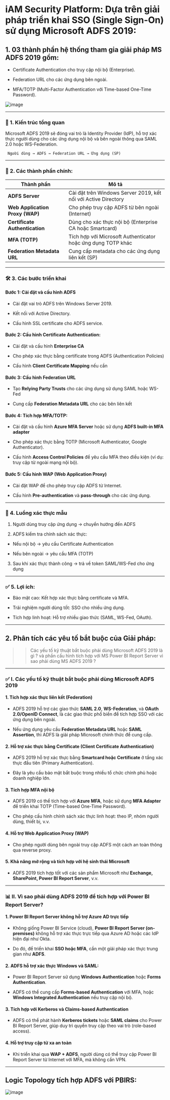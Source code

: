 # iAM Security Platform:  Dựa trên giải pháp triển khai SSO (Single Sign-On) sử dụng Microsoft ADFS 2019:

## 1. 03 thành phần hệ thống tham gia giải pháp MS ADFS 2019 gồm:

- Certificate Authentication cho truy cập nội bộ (Enterprise).

- Federation URL cho các ứng dụng bên ngoài.

- MFA/TOTP (Multi-Factor Authentication với Time-based One-Time Password).

![image](https://raw.githubusercontent.com/PhDLeToanThang/iamplatform/refs/heads/main/Solution-1_ADFS2019/ADFS2019.drawio.svg?token=GHSAT0AAAAAADE5SCP22ILXFLCNBQDGMIR62B73OCA)

---

### 🧩 1. Kiến trúc tổng quan

Microsoft ADFS 2019 sẽ đóng vai trò là Identity Provider (IdP), hỗ trợ xác thực người dùng cho các ứng dụng nội bộ và bên ngoài thông qua SAML 2.0 hoặc WS-Federation.

```Logic simple
 Người dùng → ADFS → Federation URL → Ứng dụng (SP)
```

---

### 🔐 2. Các thành phần chính:

| Thành phần | Mô tả |
|------------|-------|
| **ADFS Server** | Cài đặt trên Windows Server 2019, kết nối với Active Directory |
| **Web Application Proxy (WAP)** | Cho phép truy cập ADFS từ bên ngoài (Internet) |
| **Certificate Authentication** | Dùng cho xác thực nội bộ (Enterprise CA hoặc Smartcard) |
| **MFA (TOTP)** | Tích hợp với Microsoft Authenticator hoặc ứng dụng TOTP khác |
| **Federation Metadata URL** | Cung cấp metadata cho các ứng dụng liên kết (SP) |

---

### 🛠️ **3. Các bước triển khai**

#### Bước 1: Cài đặt và cấu hình ADFS

- Cài đặt vai trò ADFS trên Windows Server 2019.

- Kết nối với Active Directory.

- Cấu hình SSL certificate cho ADFS service.

#### Bước 2: Cấu hình Certificate Authentication:

- Cài đặt và cấu hình **Enterprise CA**

- Cho phép xác thực bằng certificate trong ADFS (Authentication Policies)

- Cấu hình **Client Certificate Mapping** nếu cần

#### Bước 3: Cấu hình Federation URL

- Tạo **Relying Party Trusts** cho các ứng dụng sử dụng SAML hoặc WS-Fed

- Cung cấp **Federation Metadata URL** cho các bên liên kết

#### Bước 4: Tích hợp MFA/TOTP:

- Cài đặt và cấu hình **Azure MFA Server** hoặc sử dụng **ADFS built-in MFA adapter**

- Cho phép xác thực bằng TOTP (Microsoft Authenticator, Google Authenticator).

- Cấu hình **Access Control Policies** để yêu cầu MFA theo điều kiện (ví dụ: truy cập từ ngoài mạng nội bộ).

#### Bước 5: Cấu hình WAP (Web Application Proxy)

- Cài đặt WAP để cho phép truy cập ADFS từ Internet.

- Cấu hình **Pre-authentication** và **pass-through** cho các ứng dụng.

---

### 🔄 4. Luồng xác thực mẫu

1. Người dùng truy cập ứng dụng → chuyển hướng đến ADFS

2. ADFS kiểm tra chính sách xác thực:

- Nếu nội bộ → yêu cầu Certificate Authentication

- Nếu bên ngoài → yêu cầu MFA (TOTP)

3. Sau khi xác thực thành công → trả về token SAML/WS-Fed cho ứng dụng

---

### ✅ 5. Lợi ích:

- Bảo mật cao: Kết hợp xác thực bằng certificate và MFA.

- Trải nghiệm người dùng tốt: SSO cho nhiều ứng dụng.

- Tích hợp linh hoạt: Hỗ trợ nhiều giao thức (SAML, WS-Fed, OAuth).

---

## 2. Phân tích các yêu tố bắt buộc của Giải pháp:

>> Các yếu tố kỹ thuật bắt buộc phải dùng Microsoft ADFS 2019 là gì ? và phần cấu hình tích hợp với MS Power BI Report Server vì sao phải dùng MS ADFS 2019 ?

---

### ✅ **I. Các yếu tố kỹ thuật bắt buộc phải dùng Microsoft ADFS 2019**

#### 1. **Tích hợp xác thực liên kết (Federation)**

- ADFS 2019 hỗ trợ các giao thức **SAML 2.0**, **WS-Federation**, và **OAuth 2.0/OpenID Connect**, là các giao thức phổ biến để tích hợp SSO với các ứng dụng bên ngoài.

- Nếu ứng dụng yêu cầu **Federation Metadata URL** hoặc **SAML Assertion**, thì ADFS là giải pháp Microsoft chính thức để cung cấp.

#### 2. **Hỗ trợ xác thực bằng Certificate (Client Certificate Authentication)**

- ADFS 2019 hỗ trợ xác thực bằng **Smartcard hoặc Certificate** ở tầng xác thực đầu tiên (Primary Authentication).

- Đây là yêu cầu bảo mật bắt buộc trong nhiều tổ chức chính phủ hoặc doanh nghiệp lớn.

#### 3. **Tích hợp MFA nội bộ**

- ADFS 2019 có thể tích hợp với **Azure MFA**, hoặc sử dụng **MFA Adapter** để triển khai TOTP (Time-based One-Time Password).

- Cho phép cấu hình chính sách xác thực linh hoạt: theo IP, nhóm người dùng, thiết bị, v.v.

#### 4. **Hỗ trợ Web Application Proxy (WAP)**

- Cho phép người dùng bên ngoài truy cập ADFS một cách an toàn thông qua reverse proxy.

#### 5. **Khả năng mở rộng và tích hợp với hệ sinh thái Microsoft**

- ADFS 2019 tích hợp tốt với các sản phẩm Microsoft như **Exchange, SharePoint, Power BI Report Server**, v.v.

---

### 📊 **II. Vì sao phải dùng ADFS 2019 để tích hợp với Power BI Report Server?**

#### 1. **Power BI Report Server không hỗ trợ Azure AD trực tiếp**

- Không giống Power BI Service (cloud), **Power BI Report Server (on-premises)** không hỗ trợ xác thực trực tiếp qua Azure AD hoặc các IdP hiện đại như Okta.

- Do đó, để triển khai **SSO hoặc MFA**, cần một giải pháp xác thực trung gian như **ADFS**.

#### 2. **ADFS hỗ trợ xác thực Windows và SAML**:

- Power BI Report Server sử dụng **Windows Authentication** hoặc **Forms Authentication**.

- ADFS có thể cung cấp **Forms-based Authentication** với MFA, hoặc **Windows Integrated Authentication** nếu truy cập nội bộ.

#### 3. **Tích hợp với Kerberos và Claims-based Authentication**

- ADFS có thể phát hành **Kerberos tickets** hoặc **SAML claims** cho Power BI Report Server, giúp duy trì quyền truy cập theo vai trò (role-based access).

#### 4. **Hỗ trợ truy cập từ xa an toàn**
- Khi triển khai qua **WAP + ADFS**, người dùng có thể truy cập Power BI Report Server từ Internet với MFA, mà không cần VPN.

---

## Logic Topology tích hợp ADFS với PBIRS:

![image](https://raw.githubusercontent.com/PhDLeToanThang/iamplatform/refs/heads/main/Solution-1_ADFS2019/ADFS2019_PBIRS.drawio.svg?token=GHSAT0AAAAAADE5SCP235LO26NDX7OM3P442B74NPQ)
